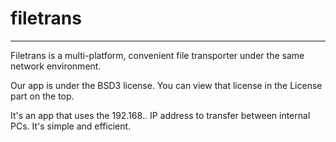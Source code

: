 # filetrans
----------
Filetrans is a multi-platform, convenient file transporter under the same network environment.

Our app is under the BSD3 license.
You can view that license in the License part on the top.

It's an app that uses the 192.168.*.* IP address to transfer between internal PCs.
It's simple and efficient.
